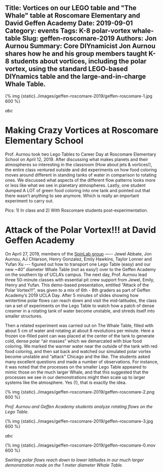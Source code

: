 Title: Vortices on our LEGO table and "The Whale" table at Roscomare Elementary and David Geffen Academy
Date: 2019-09-01
Category: events
Tags: K-8 polar-vortex whale-table
Slug: geffen-roscomare-2019
Authors: Jon Aurnou
Summary: Core DIYnamicist Jon Aurnou shares how he and his group members taught K-8 students about vortices, including the polar vortex, using the standard LEGO-based DIYnamics table and the large-and-in-charge Whale Table.
---

{% img {static}../images/geffen-roscomare-2019/geffen-roscomare-1.jpg 600 %}

_abc_

# Making Crazy Vortices at Roscomare Elementary School

Prof. Aurnou took two Lego Tables to Career Day at Roscomare
Elementary School on April 12, 2019.  After discussing what makes
planets and their atmospheres so interesting in the classroom (How
about jets & vortices!), the entire class ventured outside and did
experiments on how food coloring moves around different in standing
tanks of water in comparison to rotating ones.  We discussed what
aspects of the different flow patterns looks more or less like what we
see in planetary atmospheres.  Lastly, one student dumped A LOT of
green food coloring into one tank and pointed out that there wasn’t
anything to see anymore.  Which is really an important experiment to
carry out.

Pics: 1) In class and 2) With Roscomare students post-experimentation.

# Attack of the Polar Vortex!!! at David Geffen Academy

On April 27, 2019, members of the [SpinLab
group](http://spinlab.epss.ucla.edu/) —-- Jewel Abbate, Jon Aurnou, AJ
Chlarson, Henry Gonzalez, Emily Hawkins, Taylor Lonner and Yufan Xu
--- figured out how to transport one Lego Table (easy) and our new
~40” diameter Whale Table (not as easy!) over to the Geffen Academy on
the southern tip of UCLA’s campus.  The next day, Prof. Aurnou lead
three 50-minute classes with essential pit crew support from Jewel,
Emily, Henry and Yufan.  This demo-based presentation, entitled
“Attack of the Polar Vortex!!!”, was given to a mix of 6th - 8th
graders as part of Geffen Academy’s 2019 UCLA Day.  After 5 minutes of
slides showing how wintertime polar flows can reach down and visit the
mid-latitudes, the class ran a set of experiments on the Lego Table to
watch how a patch of dense creamer in a rotating tank of water become
unstable, and shreds itself into smaller structures.

Then a related experiment was carried out on The Whale Table, filled
with about 5 cm of water and rotating at about 8 revolutions per
minute.  Here a frozen ice-filled paint can was placed at the center
of the tank to generate cold, dense polar “air masses” which we
demarcated with blue food coloring.  We marked the warmer water near
the outside of the tank with red food coloring, and then sat back and
watched our simulated polar vortex become unstable and “attack”
Chicago and the like.  The students asked many excellent questions and
made a number of observations.  For instance, it was noted that the
processes on the smaller Lego Table appeared to mimic those on the
much larger Whale, and that this suggested that the processes we see
in our demonstrations might then scale up to larger systems like the
atmosphere.  Yes (!), that is exactly the idea.

{% img {static}../images/geffen-roscomare-2019/geffen-roscomare-2.png 600  %}

_Prof. Aurnou and Geffen Academy students analyze rotating flows on
the Lego Table._


{% img {static}../images/geffen-roscomare-2019/geffen-roscomare-3.jpg 600  %}

_abc_

{% img {static}../images/geffen-roscomare-2019/geffen-roscomare-0.mov 600  %}

_Swirling polar flows reach down to lower latitudes in our much larger
demonstration made on the 1 meter diameter Whale Table._
